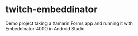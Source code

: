 # twitch-embeddinator
Demo project taking a Xamarin.Forms app and running it with Embeddinator-4000 in Android Studio
